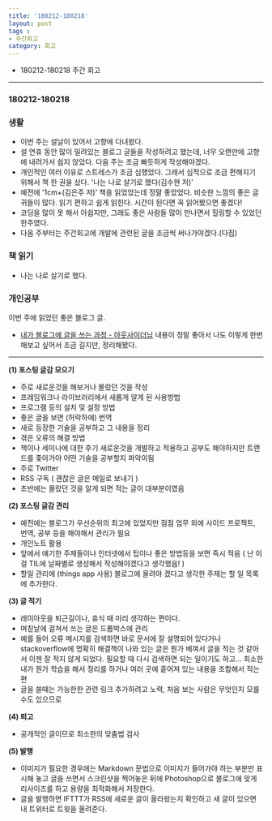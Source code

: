 ```yaml
---
title: '180212-180218'  
layout: post  
tags :  
- 주간회고
category: 회고
---
```


- 180212-180218 주간 회고

---

### 180212-180218

### 생활
  - 이번 주는 설날이 있어서 고향에 다녀왔다.
  - 설 연휴 동안 많이 밀려있는 블로그 글들을 작성하려고 했는데, 너무 오랜만에 고향에 내려가서 쉽지 않았다. 다음 주는 조금 빠듯하게 작성해야겠다.
  - 개인적인 여러 이유로 스트레스가 조금 심했었다. 그래서 심적으로 조금 편해지기 위해서 책 한 권을 샀다. '나는 나로 살기로 했다(김수현 저)'  
  - 예전에 '1cm+(김은주 저)' 책을 읽었었는데 정말 좋았었다. 비슷한 느낌의 좋은 글귀들이 많다. 읽기 편하고 쉽게 읽힌다. 시간이 된다면 꼭 읽어봤으면 좋겠다!
  - 코딩을 많이 못 해서 아쉽지만, 그래도 좋은 사람들 많이 만나면서 힐링할 수 있었던 한주였다.
  - 다음 주부터는 주간회고에 개발에 관련된 글을 조금씩 써나가야겠다.(다짐)

### 책 읽기
  - 나는 나로 살기로 했다.

### 개인공부
  이번 주에 읽었던 좋은 블로그 글.
  - [내가 블로그에 글을 쓰는 과정 - 아웃사이더님](https://blog.outsider.ne.kr/1269)
내용이 정말 좋아서 나도 이렇게 한번 해보고 싶어서 조금 길지만, 정리해봤다.

---

**(1) 포스팅 글감 모으기**
  - 주로 새로운것을 해보거나 몰랐던 것을 작성
  - 프레임워크나 라이브러리에서 새롭게 알게 된 사용방법
  - 프로그램 등의 설치 및 설정 방법
  - 좋은 글을 보면 (허락하에) 번역
  - 새로 등장한 기술을 공부하고 그 내용을 정리
  - 겪은 오류의 해결 방법
  - 책이나 세미나에 대한 후기
새로운것을 개발하고 적용하고 공부도 해야하지만 트랜드를 좇아가야 어떤 기술을 공부할지 파악이됨
  - 주로 Twitter
  - RSS 구독 ( 괜찮은 글은 메일로 보내기 )
  - 초반에는 몰랐던 것을 알게 되면 적는 글이 대부분이였음

**(2) 포스팅 글감 관리**
  - 예전에는 블로그가 우선순위의 최고에 있었지만 점점 업무 외에 사이드 프로젝트, 번역, 공부 등을 해야해서 관리가 필요
  - 개인노트 활용
  - 앞에서 얘기한 주제들이나 인터넷에서 팁이나 좋은 방법등을 보면 즉시 적음 ( 난 이걸 TIL에 날짜별로 생성해서 작성해야겠다고 생각했음! )
  - 할일 관리에 (things app 사용) 블로그에 올려야 겠다고 생각한 주제는 할 일 목록에 추가한다.

**(3) 글 적기**
  - 레이아웃을 퇴근길이나, 휴식 때 미리 생각하는 편이다.
  - 며칟날에 걸쳐서 쓰는 글은 드롭박스에 관리
  -  예를 들어 오류 메시지를 검색하면 바로 문서에 잘 설명되어 있다거나 stackoverflow에 명확히 해결책이 나와 있는 글은 뭔가 베껴서 글을 적는 것 같아서 이젠 잘 적지 않게 되었다. 필요할 때 다시 검색하면 되는 일이기도 하고... 최소한 내가 뭔가 학습을 해서 정리를 하거나 여러 곳에 흩어져 있는 내용을 조합해서 적는 편
  - 글을 쓸때는 가능한한 관련 링크 추가하려고 노력, 처음 보는 사람은 무엇인지 모를 수도 있으므로

**(4) 퇴고**
  - 공개적인 글이므로 최소한의 맞춤법 검사

**(5) 발행**
  -  이미지가 필요한 경우에는 Markdown 문법으로 이미지가 들어가야 하는 부분만 표시해 놓고 글을 쓰면서 스크린샷을 찍어놓은 뒤에 Photoshop으로 블로그에 맞게 리사이즈를 하고 용량을 최적화해서 저장한다.
  -  글을 발행하면 IFTTT가 RSS에 새로운 글이 올라왔는지 확인하고 새 글이 있으면 내 트위터로 트윗을 올려준다.
